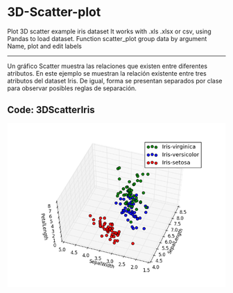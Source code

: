 # 3D-Scatter-plot
Plot 3D scatter example iris dataset It works with .xls .xlsx or csv, using Pandas to load dataset. Function scatter_plot group data by argument Name, plot and edit labels

________
Un gráfico Scatter muestra las relaciones que existen entre diferentes atributos. En este ejemplo se muestran la relación existente entre tres atributos del dataset Iris. De igual, forma se presentan separados por clase para observar posibles reglas de separación.

<h2>Code: 3DScatterIris</h2>
<p align="center">
  <img src="https://github.com/camila-ud/3D-Scatter-plot/blob/master/scatterrr.png?raw=true" width="550"/>
</p>
